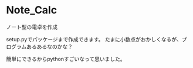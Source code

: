 # Note_Calc
ノート型の電卓を作成

setup.pyでパッケージまで作成できます。
たまに小数点がおかしくなるが、プログラムあるあるなのかな？

簡単にできるからpythonすごいなって思いました。

